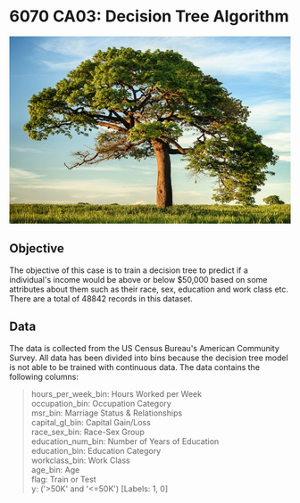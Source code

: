 # 6070 CA03: Decision Tree Algorithm
![alt text](tree.jpg)

## Objective
The objective of this case is to train a decision tree to predict if a individual's income would be above or below $50,000 based on some attributes about them such as their race, sex, education and work class etc. There are a total of 48842 records in this dataset.

## Data
The data is collected from the US Census Bureau's American Community Survey. All data has been divided into bins because the decision tree model is not able to be trained with continuous data. 
The data contains the following columns:
>hours_per_week_bin: Hours Worked per Week  <br>
>occupation_bin: Occupation Category <br>
>msr_bin:	Marriage Status & Relationships      <br>
>capital_gl_bin:  Capital Gain/Loss	      <br>
>race_sex_bin: Race-Sex Group	      <br>
>education_num_bin: Number of Years of Education	      <br>
>education_bin: Education Category  	      <br>
>workclass_bin: Work Class	      <br>
>age_bin: Age	      <br>
>flag: Train or Test	      <br>
>y: ('>50K' and '<=50K') [Labels: 1, 0]
